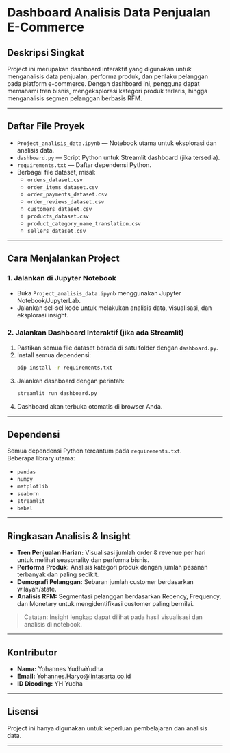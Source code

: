 # Dashboard Analisis Data Penjualan E-Commerce

## Deskripsi Singkat
Project ini merupakan dashboard interaktif yang digunakan untuk menganalisis data penjualan, performa produk, dan perilaku pelanggan pada platform e-commerce. Dengan dashboard ini, pengguna dapat memahami tren bisnis, mengeksplorasi kategori produk terlaris, hingga menganalisis segmen pelanggan berbasis RFM.

---

## Daftar File Proyek

- `Project_analisis_data.ipynb` — Notebook utama untuk eksplorasi dan analisis data.
- `dashboard.py` — Script Python untuk Streamlit dashboard (jika tersedia).
- `requirements.txt` — Daftar dependensi Python.
- Berbagai file dataset, misal:
  - `orders_dataset.csv`
  - `order_items_dataset.csv`
  - `order_payments_dataset.csv`
  - `order_reviews_dataset.csv`
  - `customers_dataset.csv`
  - `products_dataset.csv`
  - `product_category_name_translation.csv`
  - `sellers_dataset.csv`

---

## Cara Menjalankan Project

### **1. Jalankan di Jupyter Notebook**
- Buka `Project_analisis_data.ipynb` menggunakan Jupyter Notebook/JupyterLab.
- Jalankan sel-sel kode untuk melakukan analisis data, visualisasi, dan eksplorasi insight.

### **2. Jalankan Dashboard Interaktif (jika ada Streamlit)**
1. Pastikan semua file dataset berada di satu folder dengan `dashboard.py`.
2. Install semua dependensi:
    ```bash
    pip install -r requirements.txt
    ```
3. Jalankan dashboard dengan perintah:
    ```bash
    streamlit run dashboard.py
    ```
4. Dashboard akan terbuka otomatis di browser Anda.

---

## Dependensi

Semua dependensi Python tercantum pada `requirements.txt`.  
Beberapa library utama:
- `pandas`
- `numpy`
- `matplotlib`
- `seaborn`
- `streamlit`
- `babel`

---

## Ringkasan Analisis & Insight

- **Tren Penjualan Harian:** Visualisasi jumlah order & revenue per hari untuk melihat seasonality dan performa bisnis.
- **Performa Produk:** Analisis kategori produk dengan jumlah pesanan terbanyak dan paling sedikit.
- **Demografi Pelanggan:** Sebaran jumlah customer berdasarkan wilayah/state.
- **Analisis RFM:** Segmentasi pelanggan berdasarkan Recency, Frequency, dan Monetary untuk mengidentifikasi customer paling bernilai.

> Catatan: Insight lengkap dapat dilihat pada hasil visualisasi dan analisis di notebook.

---

## Kontributor

- **Nama:** Yohannes YudhaYudha
- **Email:** Yohannes.Haryo@lintasarta.co.id
- **ID Dicoding:** YH Yudha

---

## Lisensi
Project ini hanya digunakan untuk keperluan pembelajaran dan analisis data.

---
